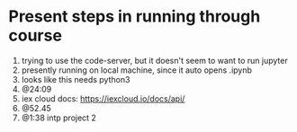 # Present steps in running through course

1. trying to use the code-server, but it doesn't seem to want to run jupyter
2. presently running on local machine, since it auto opens  .ipynb
3. looks like this needs python3
4. @24:09
5. iex cloud docs: https://iexcloud.io/docs/api/
6. @52.45
7. @1:38   intp project 2
